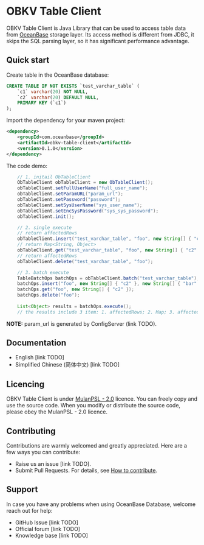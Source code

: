 # OBKV Table Client
OBKV Table Client is Java Library that can be used to access table data from [OceanBase](https://github.com/oceanbase/oceanbase) storage layer. Its access method is different from JDBC, it skips the SQL parsing layer, so it has significant performance advantage.

## Quick start

Create table in the OceanBase database:

``` sql
CREATE TABLE IF NOT EXISTS `test_varchar_table` (
    `c1` varchar(20) NOT NULL,
    `c2` varchar(20) DEFAULT NULL,
    PRIMARY KEY (`c1`)
);
```

Import the dependency for your maven project:
``` xml
<dependency>
    <groupId>com.oceanbase</groupId>
    <artifactId>obkv-table-client</artifactId>
    <version>0.1.0</version>
</dependency>
```

The code demo:
``` java
    // 1. initail ObTableClient
    ObTableClient obTableClient = new ObTableClient();
    obTableClient.setFullUserName("full_user_name");
    obTableClient.setParamURL("param_url");
    obTableClient.setPassword("password");
    obTableClient.setSysUserName("sys_user_name");
    obTableClient.setEncSysPassword("sys_sys_password");
    obTableClient.init();

    // 2. single execute
    // return affectedRows
    obTableClient.insert("test_varchar_table", "foo", new String[] { "c2" }, new String[] { "bar" });
    // return Map<String, Object>
    obTableClient.get("test_varchar_table", "foo", new String[] { "c2" });
    // return affectedRows
    obTableClient.delete("test_varchar_table", "foo");

    // 3. batch execute
    TableBatchOps batchOps = obTableClient.batch("test_varchar_table");
    batchOps.insert("foo", new String[] { "c2" }, new String[] { "bar" });
    batchOps.get("foo", new String[] { "c2" });
    batchOps.delete("foo");
    
    List<Object> results = batchOps.execute();
    // the results include 3 item: 1. affectedRows; 2. Map; 3. affectedRows.
```
**NOTE:**
param_url is generated by ConfigServer (link TODO).

## Documentation

- English [link TODO]
- Simplified Chinese (简体中文) [link TODO]

## Licencing

OBKV Table Client is under [MulanPSL - 2.0](http://license.coscl.org.cn/MulanPSL2) licence. You can freely copy and use the source code. When you modify or distribute the source code, please obey the MulanPSL - 2.0 licence.

## Contributing

Contributions are warmly welcomed and greatly appreciated. Here are a few ways you can contribute:

- Raise us an issue [link TODO].
- Submit Pull Requests. For details, see [How to contribute](CONTRIBUTING.md).

## Support

In case you have any problems when using OceanBase Database, welcome reach out for help:

- GitHub Issue [link TODO]
- Official forum [link TODO]
- Knowledge base [link TODO]

